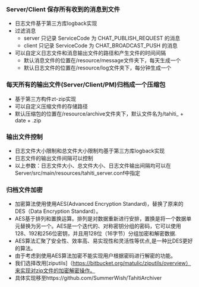 ### Server/Client 保存所有收到的消息到文件
- 日志文件基于第三方库logback实现
- 过滤消息
  - server 只记录 ServiceCode 为 CHAT_PUBLISH_REQUEST 的消息
  - client 只记录 ServiceCode 为 CHAT_BROADCAST_PUSH 的消息
- 可以自定义日志文件和消息输出文件的路径和产生文件的时间间隔
  - 默认消息文件的位置在/resource/message文件夹下，每天生成一个
  - 默认日志文件的位置在/resource/log文件夹下，每分钟生成一个

### 每天所有的输出文件(Server/Client/PM)归档成一个压缩包
- 基于第三方构件zt-zip实现
- 可以自定义压缩文件的存储路径
- 默认压缩包的位置在/resource/archive文件夹下，默认文件名为/tahiti_ + date + .zip

### 输出文件控制
- 日志文件大小限制和总文件大小限制均基于第三方库logback实现
- 日志文件的输出文件间隔可以控制
- 以上参数：日志文件大小、总文件大小、日志文件输出间隔均可以在 Server/src/main/resources/tahiti_server.conf中指定

### 归档文件加密
- 加密算法使用使用AES(Advanced Encryption Standard)，替换了原来的DES（Data Encryption Standard）。
- AES基于排列和置换运算。排列是对数据重新进行安排，置换是将一个数据单元替换为另一个。AES是一个迭代的、对称密钥分组的密码，它可以使用128、192和256位密钥，并且用128位（16字节）分组加密和解密数据.
- AES算法汇聚了安全性、效率高、易实现性和灵活性等优点,是一种比DES更好的算法。
- 由于考虑到使用AES算法加密不能实现用户根据密码进行解密的功能。
- 我们选择改用[ziputils]（https://bitbucket.org/matulic/ziputils/overview）来实现对zip文件的加密解密操作。
- 具体实现移至https://github.com/SummerWish/TahitiArchiver

